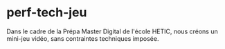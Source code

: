 # perf-tech-jeu
Dans le cadre de la Prépa Master Digital de l'école HETIC, nous créons un mini-jeu vidéo, sans contraintes techniques imposée.
